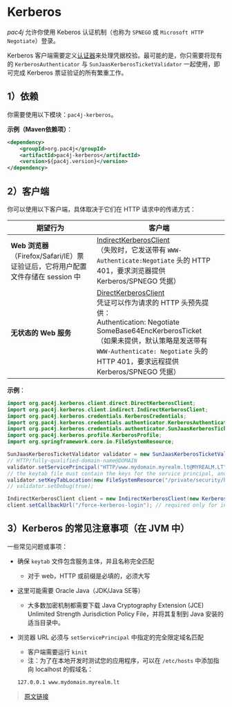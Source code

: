 # Kerberos

*pac4j* 允许你使用 Keberos 认证机制（也称为 `SPNEGO` 或 `Microsoft HTTP Negotiate`）登录。

Kerberos 客户端需要定义[认证器](/v4.0/authenticators.html)来处理凭据校验。最可能的是，你只需要将现有的 `KerberosAuthenticator` 与 `SunJaasKerberosTicketValidator` 一起使用，即可完成 Kerberos 票证验证的所有繁重工作。

## 1）依赖

你需要使用以下模块：`pac4j-kerberos`。

**示例（Maven依赖项）**：

```xml
<dependency>
    <groupId>org.pac4j</groupId>
    <artifactId>pac4j-kerberos</artifactId>
    <version>${pac4j.version}</version>
</dependency>
```

## 2）客户端

你可以使用以下客户端，具体取决于它们在 HTTP 请求中的传递方式：

|期望行为|客户端|
|--|--|
|**Web 浏览器**（Firefox/Safari/IE）票证验证后，它将用户配置文件存储在 session 中|[IndirectKerberosClient](https://github.com/pac4j/pac4j/blob/master/pac4j-kerberos/src/main/java/org/pac4j/kerberos/client/indirect/IndirectKerberosClient.java)<br/>（失败时，它发送带有 `WWW-Authenticate:Negotiate` 头的 HTTP 401，要求浏览器提供 Kerberos/SPNEGO 凭据）|
|**无状态的 Web 服务**|[DirectKerberosClient](https://github.com/pac4j/pac4j/blob/master/pac4j-kerberos/src/main/java/org/pac4j/kerberos/client/direct/DirectKerberosClient.java)<br/>凭证可以作为请求的 HTTP 头预先提供：<br/>Authentication: Negotiate SomeBase64EncKerberosTicket <br/>（如果未提供，默认策略是发送带有 `WWW-Authenticate: Negotiate` 头的 HTTP 401，要求远程提供 Kerberos/SPNEGO 凭据）|

**示例**：

```java
import org.pac4j.kerberos.client.direct.DirectKerberosClient;
import org.pac4j.kerberos.client.indirect.IndirectKerberosClient;
import org.pac4j.kerberos.credentials.KerberosCredentials;
import org.pac4j.kerberos.credentials.authenticator.KerberosAuthenticator;
import org.pac4j.kerberos.credentials.authenticator.SunJaasKerberosTicketValidator;
import org.pac4j.kerberos.profile.KerberosProfile;
import org.springframework.core.io.FileSystemResource;

SunJaasKerberosTicketValidator validator = new SunJaasKerberosTicketValidator();
// HTTP/fully-qualified-domain-name@DOMAIN
validator.setServicePrincipal("HTTP/www.mydomain.myrealm.lt@MYREALM.LT");
// the keytab file must contain the keys for the service principal, and should be protected
validator.setKeyTabLocation(new FileSystemResource("/private/security/http-keytab"));
// validator.setDebug(true);

IndirectKerberosClient client = new IndirectKerberosClient(new KerberosAuthenticator(validator));
client.setCallbackUrl("/force-kerberos-login"); // required only for indirect client
```

## 3）Kerberos 的常见注意事项（在 JVM 中）

一些常见问题或事项：

- 确保 `keytab` 文件包含服务主体，并且名称完全匹配
  - 对于 web，HTTP 或前缀是必填的，必须大写
- 这里可能需要 Oracle Java（JDK/Java SE等）
  - 大多数加密机制都需要下载 Java Cryptography Extension (JCE) Unlimited Strength Jurisdiction Policy File，并将其复制到 Java 安装的适当目录中。
- 浏览器 URL 必须与 `setServicePrincipal` 中指定的完全限定域名匹配
  - 客户端需要运行 `kinit`
  - 注：为了在本地开发时测试您的应用程序，可以在 `/etc/hosts` 中添加指向 localhost 的假域名：

  ```bash
  127.0.0.1 www.mydomain.myrealm.lt
  ```

> [原文链接](https://www.pac4j.org/4.0.x/docs/clients/kerberos.html)
